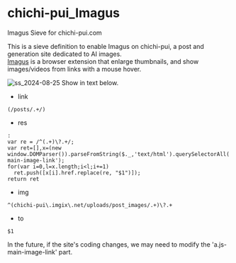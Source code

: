 # chichi-pui_Imagus
Imagus Sieve for chichi-pui.com

This is a sieve definition to enable Imagus on chichi-pui, a post and generation site dedicated to AI images.  
[Imagus](https://www.reddit.com/r/Imagus) is a browser extension that enlarge thumbnails, and show images/videos from links with a mouse hover.  

![ss_2024-08-25](https://github.com/user-attachments/assets/772aeb5d-ad8b-4fb0-a25a-f3d084507df8)
Show in text below.

* link
```
(/posts/.+/)
```

* res
```
:
var re = /^(.+)\?.+/;
var ret=[],x=(new window.DOMParser()).parseFromString($._,'text/html').querySelectorAll('a.js-main-image-link');
for(var i=0,l=x.length;i<l;i+=1)
  ret.push([x[i].href.replace(re, "$1")]);
return ret
```

* img
```
^(chichi-pui\.imgix\.net/uploads/post_images/.+)\?.+
```

* to
```
$1
```
In the future, if the site's coding changes, we may need to modify the 'a.js-main-image-link' part.
